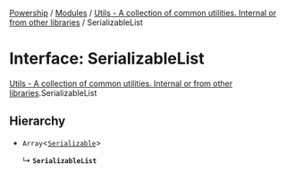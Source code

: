 [Powership](../README.md) / [Modules](../modules.md) / [Utils - A collection of common utilities. Internal or from other libraries](../modules/Utils___A_collection_of_common_utilities__Internal_or_from_other_libraries.md) / SerializableList

# Interface: SerializableList

[Utils - A collection of common utilities. Internal or from other libraries](../modules/Utils___A_collection_of_common_utilities__Internal_or_from_other_libraries.md).SerializableList

## Hierarchy

- `Array`<[`Serializable`](../modules/Utils___A_collection_of_common_utilities__Internal_or_from_other_libraries.TU.md#serializable)\>

  ↳ **`SerializableList`**

